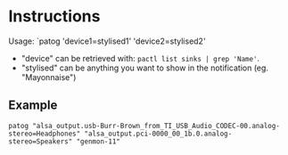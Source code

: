 # Instructions
Usage: `patog 'device1=stylised1' 'device2=stylised2'  
* "device" can be retrieved with: `pactl list sinks | grep 'Name'`.  
* "stylised" can be anything you want to show in the notification (eg. "Mayonnaise")  

## Example
`patog "alsa_output.usb-Burr-Brown_from_TI_USB_Audio_CODEC-00.analog-stereo=Headphones" "alsa_output.pci-0000_00_1b.0.analog-stereo=Speakers" "genmon-11"`

